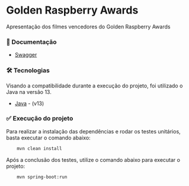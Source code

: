 # Golden Raspberry Awards

Apresentação dos filmes vencedores do Golden Raspberry Awards

### 📓 Documentação
- [Swagger](http://localhost:8080/swagger-ui/index.html)

### 🛠️ Tecnologias
Visando a compatibilidade durante a execução do projeto, foi utilizado o Java na versão 13.
- [Java](https://www.oracle.com/java/technologies/javase/jdk13-archive-downloads.html) - (v13)

### ✅️ Execução do projeto
Para realizar a instalação das dependências e rodar os testes unitários, basta executar o comando abaixo:
```sh
    mvn clean install
````

Após a conclusão dos testes, utilize o comando abaixo para executar o projeto:
```sh
    mvn spring-boot:run
````

